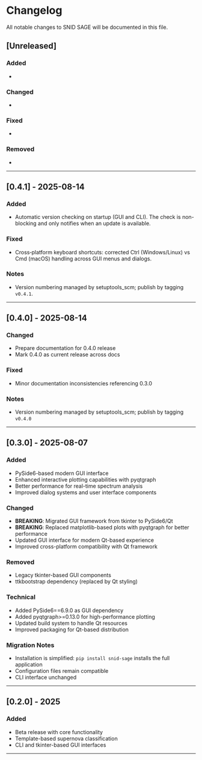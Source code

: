# Changelog

All notable changes to SNID SAGE will be documented in this file.

## [Unreleased]

### Added
- 

### Changed
- 

### Fixed
- 

### Removed
- 

---

## [0.4.1] - 2025-08-14

### Added
- Automatic version checking on startup (GUI and CLI). The check is non-blocking and only notifies when an update is available.

### Fixed
- Cross‑platform keyboard shortcuts: corrected Ctrl (Windows/Linux) vs Cmd (macOS) handling across GUI menus and dialogs.

### Notes
- Version numbering managed by setuptools_scm; publish by tagging `v0.4.1`.

---

## [0.4.0] - 2025-08-14

### Changed
- Prepare documentation for 0.4.0 release
- Mark 0.4.0 as current release across docs

### Fixed
- Minor documentation inconsistencies referencing 0.3.0

### Notes
- Version numbering managed by setuptools_scm; publish by tagging `v0.4.0`

---

## [0.3.0] - 2025-08-07

### Added
- PySide6-based modern GUI interface
- Enhanced interactive plotting capabilities with pyqtgraph
- Better performance for real-time spectrum analysis
- Improved dialog systems and user interface components

### Changed
- **BREAKING**: Migrated GUI framework from tkinter to PySide6/Qt
- **BREAKING**: Replaced matplotlib-based plots with pyqtgraph for better performance
- Updated GUI interface for modern Qt-based experience
- Improved cross-platform compatibility with Qt framework

### Removed
- Legacy tkinter-based GUI components
- ttkbootstrap dependency (replaced by Qt styling)

### Technical
- Added PySide6==6.9.0 as GUI dependency
- Added pyqtgraph>=0.13.0 for high-performance plotting
- Updated build system to handle Qt resources
- Improved packaging for Qt-based distribution

### Migration Notes
- Installation is simplified: `pip install snid-sage` installs the full application
- Configuration files remain compatible
- CLI interface unchanged

---

## [0.2.0] - 2025

### Added
- Beta release with core functionality
- Template-based supernova classification
- CLI and tkinter-based GUI interfaces

---
